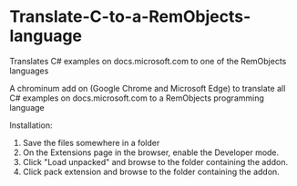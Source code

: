 # Translate-C-to-a-RemObjects-language
Translates C# examples on docs.microsoft.com to one of the RemObjects languages

A chrominum add on (Google Chrome and Microsoft Edge) to translate all C# examples on docs.microsoft.com to a RemObjects programming language

Installation:

1. Save the files somewhere in a folder
2. On the Extensions page in the browser, enable the Developer mode.
3. Click "Load unpacked" and browse to the folder containing the addon.
4. Click pack extension and browse to the folder containing the addon.
